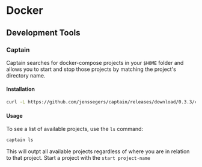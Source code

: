 # Docker

## Development Tools

### Captain

Captain searches for docker-compose projects in your `$HOME` folder and allows you to start and stop those projects by matching the project's directory name.

#### Installation

```bash
curl -L https://github.com/jenssegers/captain/releases/download/0.3.3/captain-osx > /usr/local/bin/captain && chmod +x /usr/local/bin/captain
```

#### Usage

To see a list of available projects, use the `ls` command:

```bash
captain ls
```

This will outpt all available projects regardless of where you are in relation to that project.
Start a project with the `start project-name`
